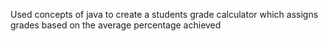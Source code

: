 Used concepts of java to create a students grade calculator which assigns grades based on the average percentage achieved
